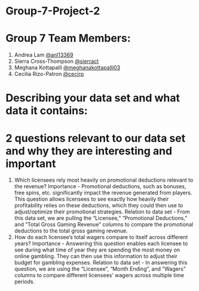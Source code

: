 # Group-7-Project-2

# Group 7 Team Members:
1. Andrea Lam [@anl13369](https://github.com/anl13369)
2. Sierra Cross-Thompson [@sierract](https://github.com/sierract)
3. Meghana Kottapalli [@meghanakottapalli03](https://github.com/MeghanaKottapalli03)
4. Cecilia Rizo-Patron [@cecirp](https://github.com/cecirp)

# Describing your data set and what data it contains:

# 2 questions relevant to our data set and why they are interesting and important
1. Which licensees rely most heavily on promotional deductions relevant to the revenue?
Importance - Promotional deductions, such as bonuses, free spins, etc. significantly impact the revenue generated from players. This question allows licensees to see exactly how heavily their profitability relies on these deductions, which they could then use to adjust/optimize their promotional strategies. 
Relation to data set - From this data set, we are pulling the “Licensee,” “Promotional Deductions,” and “Total Gross Gaming Revenue” columns to compare the promotional deductions to the total gross gaming revenue.
2. How do each licensee’s total wagers compare to itself across different years?
Importance - Answering this question enables each licensee to see during what time of year they are spending the most money on online gambling. They can then use this information to adjust their budget for gambling expenses.
Relation to data set - In answering this question, we are using the “Licensee”, “Month Ending”, and “Wagers” columns to compare different licensees’ wagers across multiple time periods.
